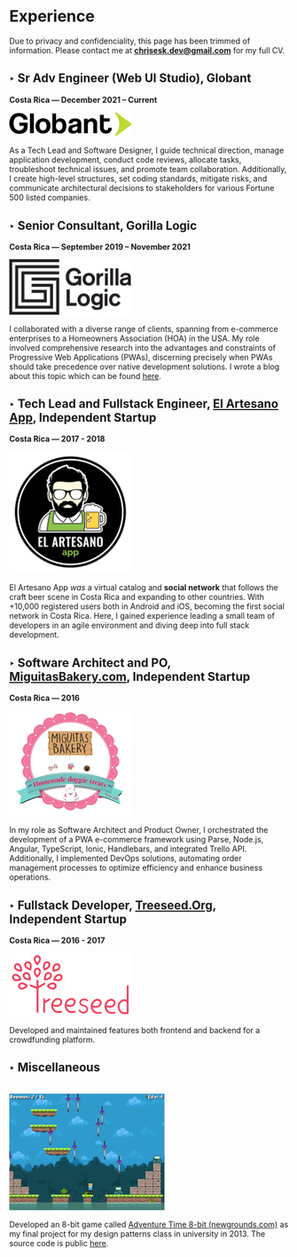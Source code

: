 # Experience

Due to privacy and confidenciality, this page has been trimmed of information. Please contact me at **chrisesk.dev@gmail.com** for my full CV.


## ‣ Sr Adv Engineer (Web UI Studio), Globant

**Costa Rica ― December 2021 – Current**

<a href="http://www.globant.com/" target="_blank">
  <img width="220" src="/logo_globant.png" alt="">
</a>

As a Tech Lead and Software Designer, I guide technical direction, manage application development, conduct code reviews, allocate tasks, troubleshoot technical issues, and promote team collaboration. Additionally, I create high-level structures, set coding standards, mitigate risks, and communicate architectural decisions to stakeholders for various Fortune 500 listed companies.

## ‣ Senior Consultant, Gorilla Logic

**Costa Rica ― September 2019 – November 2021**

<a href="http://www.gorillalogic.com/" target="_blank">
  <img width="220" src="/logo_gl.png" alt="">
</a>

I collaborated with a diverse range of clients, spanning from e-commerce enterprises to a Homeowners Association (HOA) in the USA. My role involved comprehensive research into the advantages and constraints of Progressive Web Applications (PWAs), discerning precisely when PWAs should take precedence over native development solutions. I wrote a blog about this topic which can be found
[here](https://gorillalogic.com/blog/why-and-when-you-should-consider-using-pwas/).

## ‣ Tech Lead and Fullstack Engineer, [El Artesano App](http://www.elartesanoapp.com/), Independent Startup

**Costa Rica ― 2017 - 2018**

<a href="http://www.elartesanoapp.com/" target="_blank">
  <img width="220" src="/logo_artesano.png" alt="">
</a>

El Artesano App _was_ a virtual catalog and **social network** that follows the craft beer scene in Costa Rica and
expanding to other countries.
With +10,000 registered users both in Android and iOS, becoming the first social network in Costa Rica.
Here, I gained experience leading a small team of developers in an agile environment and diving deep into full stack development.

## ‣ Software Architect and PO, [MiguitasBakery.com](https://miguitasbakery.com/), Independent Startup

**Costa Rica ― 2016**

<a href="https://www.miguitasbakery.com/" target="_blank">
  <img width="220" src="/logo_miguitas.png" alt="">
</a>

In my role as Software Architect and Product Owner, I orchestrated the development of a PWA e-commerce framework using Parse, Node.js, Angular, TypeScript, Ionic, Handlebars, and integrated Trello API. Additionally, I implemented DevOps solutions, automating order management processes to optimize efficiency and enhance business operations.


## ‣ Fullstack Developer, [Treeseed.Org](https://www.treeseed.org/), Independent Startup

**Costa Rica ― 2016 - 2017**

<a href="http://www.treeseed.org/" target="_blank">
  <img width="220" src="/logo_treeseed.png" alt="">
</a>

Developed and maintained features both frontend and backend for a crowdfunding platform.

## ‣ Miscellaneous
<br>

<a href="https://www.newgrounds.com/portal/view/617935" target="_blank">
  <img width="280" src="/adventure_time_8bit.png" alt="">
</a>

Developed an 8-bit game called [Adventure Time 8-bit (newgrounds.com)](https://www.newgrounds.com/portal/view/617935) as my final
project for my design patterns class in university in 2013. The source
code is public [here](https://github.com/chrisEsk/dcce).